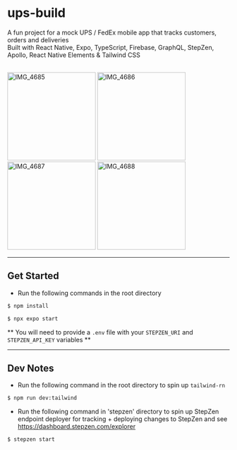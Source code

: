 # ups-build

A fun project for a mock UPS / FedEx mobile app that tracks customers, orders and deliveries
<br/>
Built with React Native, Expo, TypeScript, Firebase, GraphQL, StepZen, Apollo, React Native Elements & Tailwind CSS
<br/>
<br/>

<img width="200" alt="IMG_4685" src="https://user-images.githubusercontent.com/93687275/252123571-a6ac8ca8-414e-4e34-890f-df07dd170c74.PNG"> <img width="200" alt="IMG_4686" src="https://user-images.githubusercontent.com/93687275/252123707-79569b77-1505-421b-9151-7147621436cd.PNG"> <img width="200" alt="IMG_4687" src="https://user-images.githubusercontent.com/93687275/252123749-cc93e64c-66fd-45ff-9baf-7767d1958e4a.PNG"> <img width="200" alt="IMG_4688" src="https://user-images.githubusercontent.com/93687275/252123760-3a332ec7-e067-423c-8f72-b185cb8836be.PNG">

---

## Get Started

- Run the following commands in the root directory

```bash
$ npm install
```

```bash
$ npx expo start
```

** You will need to provide a `.env` file with your `STEPZEN_URI` and `STEPZEN_API_KEY` variables **

---

## Dev Notes

- Run the following command in the root directory to spin up `tailwind-rn`

```bash
$ npm run dev:tailwind
```

- Run the following command in 'stepzen' directory to spin up StepZen endpoint deployer for tracking + deploying changes to StepZen and see https://dashboard.stepzen.com/explorer

```bash
$ stepzen start
```
